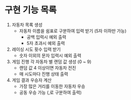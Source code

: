 # 구현 기능 목록
1. 자동차 목록 생성
   * 자동차 이름을 쉼표로 구분하여 입력 받기 (5자 이하만 가능)
     * 공백 입력시 예외 출력
     * 5자 초과시 예외 출력 
2. 레이싱 시도 횟수 입력 받기
   * 숫자 이외의 문자 입력시 예외 출력
3. 게임 진행 각 자동차 별 랜덤 값 생성 (0 ~ 9)
    * 랜덤 값 4 이상이면 자동차 전진
    * 매 시도마다 진행 상태 출력
4. 게임 결과 우승자 계산
    * 가장 많은 거리를 이동한 자동차 우승
    * 공동 우승 가능 (,로 구분하여 출력)